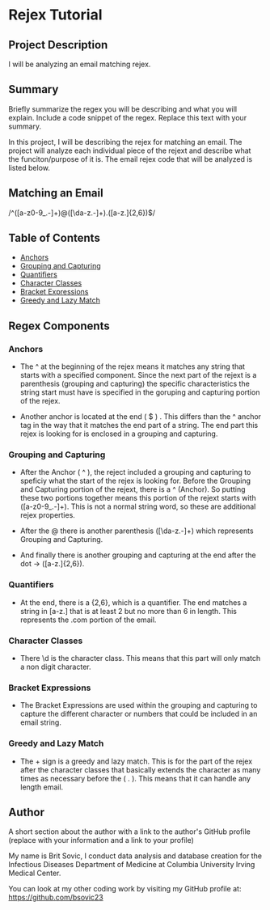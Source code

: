 # Rejex Tutorial

## Project Description

I will be analyzing an email matching rejex.

## Summary

Briefly summarize the regex you will be describing and what you will explain. Include a code snippet of the regex. Replace this text with your summary.

In this project, I will be describing the rejex for matching an email. The project will analyze each individual piece of the rejext and describe what the funciton/purpose of it is. The email rejex code that will be analyzed is listed below.

## Matching an Email

/^([a-z0-9_\.-]+)@([\da-z\.-]+)\.([a-z\.]{2,6})$/

## Table of Contents

- [Anchors](#anchors)
- [Grouping and Capturing](#grouping-and-capturing)
- [Quantifiers](#quantifiers)
- [Character Classes](#character-classes)
- [Bracket Expressions](#bracket-expressions)
- [Greedy and Lazy Match](#greedy-and-lazy-match)

## Regex Components

### Anchors

* The ^ at the beginning of the rejex means it matches any string that starts with a specified component. Since the next part of the 
rejext is a parenthesis (grouping and capturing) the specific characteristics the string start must have is specified in the goruping and capturing portion of the rejex.

* Another anchor is located at the end ( $ ) . This differs than the ^ anchor tag in the way that it matches the end part of a string. The end part this rejex is looking for is enclosed in a grouping and capturing.

### Grouping and Capturing

* After the Anchor ( ^ ), the reject included a grouping and capturing to speficiy what the start of the rejex is looking for. Before the Grouping and Capturing portion of the rejext, there is a ^ (Anchor). So putting these two portions together means this portion of the rejext starts with ([a-z0-9_\.-]+). This is not a normal string word, so these are additional rejex properties.

* After the @ there is another parenthesis ([\da-z\.-]+) which represents Grouping and Capturing.

* And finally there is another grouping and capturing at the end after the dot -> ([a-z\.]{2,6}).

### Quantifiers

* At the end, there is a {2,6}, which is a quantifier. The end matches a string in [a-z\.] that is at least 2 but no more than 6 in length. This represents the .com portion of the email.

### Character Classes

* There \d is the character class. This means that this part will only match a non digit character.


### Bracket Expressions

* The Bracket Expressions are used within the grouping and capturing to capture the different character or numbers that could be included in an email string.


### Greedy and Lazy Match

* The + sign is a greedy and lazy match. This is for the part of the rejex after the character classes that basically extends the character as many times as necessary before the ( . ). This means that it can handle any length email.


## Author

A short section about the author with a link to the author's GitHub profile (replace with your information and a link to your profile)

My name is Brit Sovic, I conduct data analysis and database creation for the Infectious Diseases Department of Medicine at Columbia University Irving Medical Center.

You can look at my other coding work by visiting my GitHub profile at:  https://github.com/bsovic23
